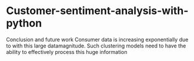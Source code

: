# Customer-sentiment-analysis-with-python
Conclusion and future work
Consumer data is increasing exponentially due to with this large datamagnitude. Such clustering models need to have the ability to effectively process this huge information
